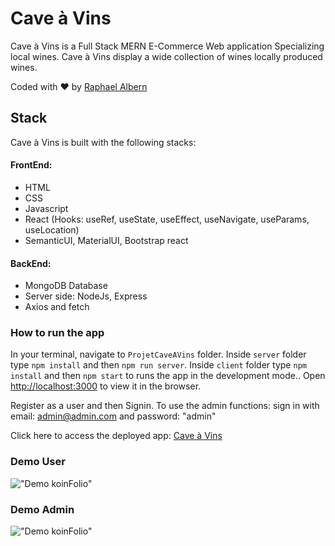 # Cave à Vins
Cave à Vins is a Full Stack MERN E-Commerce Web application Specializing local wines. Cave à Vins display a wide collection of wines locally produced wines.

Coded with :heart: by [Raphael Albern](https://github.com/Rapha321)

## Stack
Cave à Vins is built with the following stacks:
#### FrontEnd:
* HTML 
* CSS 
* Javascript 
* React (Hooks: useRef, useState, useEffect, useNavigate, useParams, useLocation) 
* SemanticUI, MaterialUI, Bootstrap react

#### BackEnd:
* MongoDB Database
* Server side: NodeJs, Express 
* Axios and fetch 

### How to run the app
In your terminal, navigate to `ProjetCaveAVins` folder.
Inside `server` folder type ```npm install``` and then ```npm run server```. 
Inside `client` folder type ```npm install``` and then ```npm start``` to runs the app in the development mode.. 
Open [http://localhost:3000](http://localhost:3000) to view it in the browser.

Register as a user and then Signin.
To use the admin functions: sign in with email: admin@admin.com and password: "admin"

Click here to access the deployed app: [Cave à Vins]()


### Demo User
!["Demo koinFolio"](https://github.com/Rapha321/coinmagik/blob/master/blob/caveavinsClient.gif)


### Demo Admin
!["Demo koinFolio"](https://github.com/Rapha321/coinmagik/blob/master/blob/caveavinsAdmin.gif)
